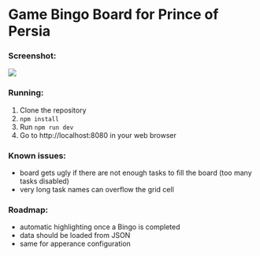 # Game Bingo Board for Prince of Persia

### Screenshot:

![](https://i.imgur.com/F4QbehS.png)

### Running:

1. Clone the repository
2. `npm install`
3. Run `npm run dev`
4. Go to http://localhost:8080 in your web browser

### Known issues:

- board gets ugly if there are not enough tasks to fill the board (too many tasks disabled)
- very long task names can overflow the grid cell

### Roadmap:

- automatic highlighting once a Bingo is completed
- data should be loaded from JSON
- same for apperance configuration